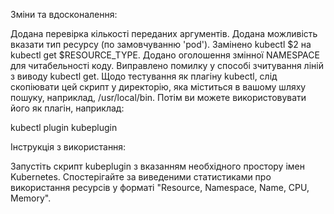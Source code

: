 
Зміни та вдосконалення:

Додана перевірка кількості переданих аргументів.
Додана можливість вказати тип ресурсу (по замовчуванню 'pod').
Замінено kubectl $2 на kubectl get $RESOURCE_TYPE.
Додано оголошення змінної NAMESPACE для читабельності коду.
Виправлено помилку у способі зчитування ліній з виводу kubectl get.
Щодо тестування як плагіну kubectl, слід скопіювати цей скрипт у директорію, яка міститься в вашому шляху пошуку, наприклад, /usr/local/bin. Потім ви можете використовувати його як плагін, наприклад:

kubectl plugin kubeplugin <namespace>

Інструкція з використання:

Запустіть скрипт kubeplugin з вказанням необхідного простору імен Kubernetes.
Спостерігайте за виведеними статистиками про використання ресурсів у форматі "Resource, Namespace, Name, CPU, Memory".